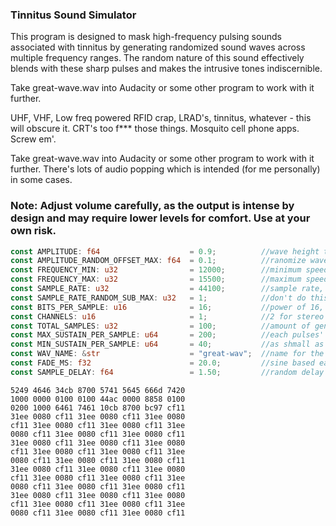 ### Tinnitus Sound Simulator

This program is designed to mask high-frequency pulsing sounds associated with tinnitus by generating randomized sound waves across multiple frequency ranges.
The random nature of this sound effectively blends with these sharp pulses and makes the intrusive tones indiscernible.

Take great-wave.wav into Audacity or some other program to work with it further.

UHF, VHF, Low freq powered RFID crap, LRAD's, tinnitus, whatever - this will obscure it. CRT's too f*** those things. Mosquito cell phone apps. Screw em'.

Take great-wave.wav into Audacity or some other program to work with it further. There's lots of audio popping which is intended (for me personally) in some cases.

### Note: Adjust volume carefully, as the output is intense by design and may require lower levels for comfort. Use at your own risk.

```rust
const AMPLITUDE: f64                    = 0.9;          //wave height target
const AMPLITUDE_RANDOM_OFFSET_MAX: f64  = 0.1;          //ranomize wave height by some amount
const FREQUENCY_MIN: u32                = 12000;        //minimum speed of sample oscilation
const FREQUENCY_MAX: u32                = 15500;        //maximum speed of sample osc
const SAMPLE_RATE: u32                  = 44100;        //sample rate, 44100 over one second
const SAMPLE_RATE_RANDOM_SUB_MAX: u32   = 1;            //don't do this, but this can be set higher for sample rate shenans
const BITS_PER_SAMPLE: u16              = 16;           //power of 16, 32, whatever else hound/rodio is happy with
const CHANNELS: u16                     = 1;            //2 for stereo
const TOTAL_SAMPLES: u32                = 100;          //amount of generations to append to the wav
const MAX_SUSTAIN_PER_SAMPLE: u64       = 200;          //each pulses' duration top end
const MIN_SUSTAIN_PER_SAMPLE: u64       = 40;           //as shmall as the duration can be
const WAV_NAME: &str                    = "great-wav";  //name for the file that gets spit out
const FADE_MS: f32                      = 20.0;         //sine based easing, this should be at most half of the min sustain per sample
const SAMPLE_DELAY: f64                 = 1.50;         //random delay between each sample generated 0.0-SAMPLE_DELAY
```

```
5249 4646 34cb 8700 5741 5645 666d 7420
1000 0000 0100 0100 44ac 0000 8858 0100
0200 1000 6461 7461 10cb 8700 bc97 cf11
31ee 0080 cf11 31ee 0080 cf11 31ee 0080
cf11 31ee 0080 cf11 31ee 0080 cf11 31ee
0080 cf11 31ee 0080 cf11 31ee 0080 cf11
31ee 0080 cf11 31ee 0080 cf11 31ee 0080
cf11 31ee 0080 cf11 31ee 0080 cf11 31ee
0080 cf11 31ee 0080 cf11 31ee 0080 cf11
31ee 0080 cf11 31ee 0080 cf11 31ee 0080
cf11 31ee 0080 cf11 31ee 0080 cf11 31ee
0080 cf11 31ee 0080 cf11 31ee 0080 cf11
31ee 0080 cf11 31ee 0080 cf11 31ee 0080
cf11 31ee 0080 cf11 31ee 0080 cf11 31ee
0080 cf11 31ee 0080 cf11 31ee 0080 cf11
```

